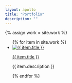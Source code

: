 ```yaml
---
layout: apollo
title: "Portfolio"
description: ""
---
```


{% assign work = site.work %}
<ul class="posts">
{% for item in site.work %}
<li class="content-row">
  <a href="{{ item.url }}" title="{{ item.title }}">
    <img src="{{ item.thumbnail }}" alt="{{ item.title }}" />
  </a>
  <p>
    <a href="{{ item.url }}" title="{{ item.title }}">{{ item.title }}</a>
  </p>
  <p>{{ item.description }}</p>
</li>
{% endfor %}
</ul>
